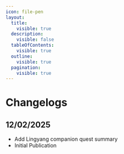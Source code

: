 ```yaml
---
icon: file-pen
layout:
  title:
    visible: true
  description:
    visible: false
  tableOfContents:
    visible: true
  outline:
    visible: true
  pagination:
    visible: true
---
```


# Changelogs

## 12/02/2025

* Add Lingyang companion quest summary
* Initial Publication

